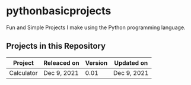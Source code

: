 # pythonbasicprojects
Fun and Simple Projects I make using the Python programming language.

## Projects in this Repository

| Project     | Releaced on | Version | Updated on |
|-------------|-------------|---------|------------|
| Calculator  | Dec 9, 2021 | 0.01    | Dec 9, 2021|

